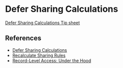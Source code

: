 # Defer Sharing Calculations

[Defer Sharing Calculations Tip sheet](img/salesforce_defer_sharing_tipsheet.pdf)


## References
- [Defer Sharing Calculations](https://help.salesforce.com/articleView?id=security_sharing_defer_sharing_calculations.htm&type=0)
- [Recalculate Sharing Rules](https://help.salesforce.com/articleView?id=sf.security_sharing_recalculating.htm&type=5)
- [Record-Level Access: Under the Hood](https://resources.docs.salesforce.com/232/latest/en-us/sfdc/pdf/salesforce_record_access_under_the_hood.pdf) 
